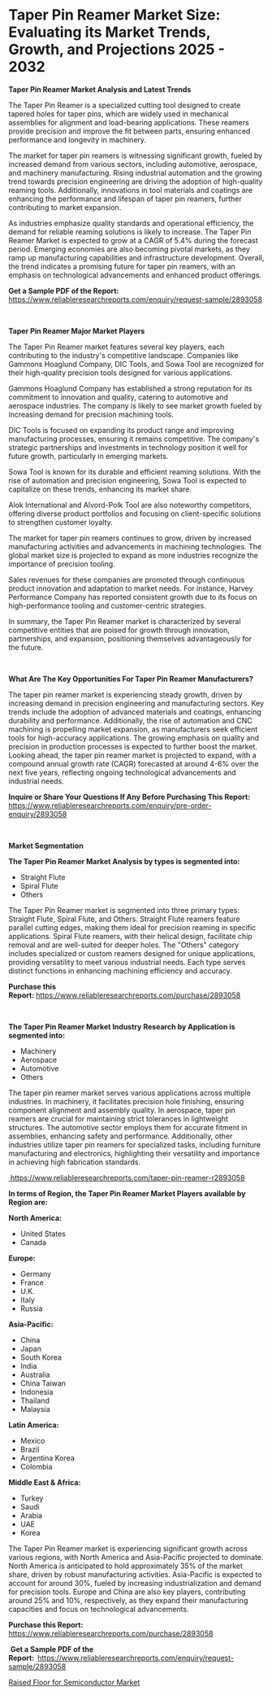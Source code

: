 <p><h1>Taper Pin Reamer Market Size: Evaluating its Market Trends, Growth, and Projections 2025 - 2032</h1></p><p><strong>Taper Pin Reamer Market Analysis and Latest Trends</strong></p>
<p><p>The Taper Pin Reamer is a specialized cutting tool designed to create tapered holes for taper pins, which are widely used in mechanical assemblies for alignment and load-bearing applications. These reamers provide precision and improve the fit between parts, ensuring enhanced performance and longevity in machinery.</p><p>The market for taper pin reamers is witnessing significant growth, fueled by increased demand from various sectors, including automotive, aerospace, and machinery manufacturing. Rising industrial automation and the growing trend towards precision engineering are driving the adoption of high-quality reaming tools. Additionally, innovations in tool materials and coatings are enhancing the performance and lifespan of taper pin reamers, further contributing to market expansion.</p><p>As industries emphasize quality standards and operational efficiency, the demand for reliable reaming solutions is likely to increase. The Taper Pin Reamer Market is expected to grow at a CAGR of 5.4% during the forecast period. Emerging economies are also becoming pivotal markets, as they ramp up manufacturing capabilities and infrastructure development. Overall, the trend indicates a promising future for taper pin reamers, with an emphasis on technological advancements and enhanced product offerings.</p></p>
<p><strong>Get a Sample PDF of the Report:&nbsp;</strong> <a href="https://www.reliableresearchreports.com/enquiry/request-sample/2893058?utm_campaign=2487&utm_medium=2&utm_source=Github&utm_content=ia&utm_term=15032025&utm_id=taper-pin-reamer">https://www.reliableresearchreports.com/enquiry/request-sample/2893058</a></p>
<p>&nbsp;</p>
<p><strong>Taper Pin Reamer Major Market Players</strong></p>
<p><p>The Taper Pin Reamer market features several key players, each contributing to the industry's competitive landscape. Companies like Gammons Hoaglund Company, DIC Tools, and Sowa Tool are recognized for their high-quality precision tools designed for various applications.</p><p>Gammons Hoaglund Company has established a strong reputation for its commitment to innovation and quality, catering to automotive and aerospace industries. The company is likely to see market growth fueled by increasing demand for precision machining tools.</p><p>DIC Tools is focused on expanding its product range and improving manufacturing processes, ensuring it remains competitive. The company's strategic partnerships and investments in technology position it well for future growth, particularly in emerging markets.</p><p>Sowa Tool is known for its durable and efficient reaming solutions. With the rise of automation and precision engineering, Sowa Tool is expected to capitalize on these trends, enhancing its market share. </p><p>Alok International and Alvord-Polk Tool are also noteworthy competitors, offering diverse product portfolios and focusing on client-specific solutions to strengthen customer loyalty.</p><p>The market for taper pin reamers continues to grow, driven by increased manufacturing activities and advancements in machining technologies. The global market size is projected to expand as more industries recognize the importance of precision tooling.</p><p>Sales revenues for these companies are promoted through continuous product innovation and adaptation to market needs. For instance, Harvey Performance Company has reported consistent growth due to its focus on high-performance tooling and customer-centric strategies. </p><p>In summary, the Taper Pin Reamer market is characterized by several competitive entities that are poised for growth through innovation, partnerships, and expansion, positioning themselves advantageously for the future.</p></p>
<p>&nbsp;</p>
<p><strong>What Are The Key Opportunities For Taper Pin Reamer Manufacturers?</strong></p>
<p><p>The taper pin reamer market is experiencing steady growth, driven by increasing demand in precision engineering and manufacturing sectors. Key trends include the adoption of advanced materials and coatings, enhancing durability and performance. Additionally, the rise of automation and CNC machining is propelling market expansion, as manufacturers seek efficient tools for high-accuracy applications. The growing emphasis on quality and precision in production processes is expected to further boost the market. Looking ahead, the taper pin reamer market is projected to expand, with a compound annual growth rate (CAGR) forecasted at around 4-6% over the next five years, reflecting ongoing technological advancements and industrial needs.</p></p>
<p><strong>Inquire or Share Your Questions If Any Before Purchasing This Report:</strong> <a href="https://www.reliableresearchreports.com/enquiry/pre-order-enquiry/2893058?utm_campaign=2487&utm_medium=2&utm_source=Github&utm_content=ia&utm_term=15032025&utm_id=taper-pin-reamer">https://www.reliableresearchreports.com/enquiry/pre-order-enquiry/2893058</a></p>
<p>&nbsp;</p>
<p><strong>Market Segmentation</strong></p>
<p><strong>The Taper Pin Reamer Market Analysis by types is segmented into:</strong></p>
<p><ul><li>Straight Flute</li><li>Spiral Flute</li><li>Others</li></ul></p>
<p><p>The Taper Pin Reamer market is segmented into three primary types: Straight Flute, Spiral Flute, and Others. Straight Flute reamers feature parallel cutting edges, making them ideal for precision reaming in specific applications. Spiral Flute reamers, with their helical design, facilitate chip removal and are well-suited for deeper holes. The "Others" category includes specialized or custom reamers designed for unique applications, providing versatility to meet various industrial needs. Each type serves distinct functions in enhancing machining efficiency and accuracy.</p></p>
<p><strong>Purchase this Report:&nbsp;</strong><a href="https://www.reliableresearchreports.com/purchase/2893058?utm_campaign=2487&utm_medium=2&utm_source=Github&utm_content=ia&utm_term=15032025&utm_id=taper-pin-reamer">https://www.reliableresearchreports.com/purchase/2893058</a></p>
<p>&nbsp;</p>
<p><strong>The Taper Pin Reamer Market Industry Research by Application is segmented into:</strong></p>
<p><ul><li>Machinery</li><li>Aerospace</li><li>Automotive</li><li>Others</li></ul></p>
<p><p>The taper pin reamer market serves various applications across multiple industries. In machinery, it facilitates precision hole finishing, ensuring component alignment and assembly quality. In aerospace, taper pin reamers are crucial for maintaining strict tolerances in lightweight structures. The automotive sector employs them for accurate fitment in assemblies, enhancing safety and performance. Additionally, other industries utilize taper pin reamers for specialized tasks, including furniture manufacturing and electronics, highlighting their versatility and importance in achieving high fabrication standards.</p></p>
<p><a href="https://www.reliableresearchreports.com/taper-pin-reamer-r2893058?utm_campaign=2487&utm_medium=2&utm_source=Github&utm_content=ia&utm_term=15032025&utm_id=taper-pin-reamer">&nbsp;https://www.reliableresearchreports.com/taper-pin-reamer-r2893058</a></p>
<p><strong>In terms of Region, the Taper Pin Reamer Market Players available by Region are:</strong></p>
<p>
    <p> <strong> North America: </strong>
        <ul>
            <li>United States</li>
            <li>Canada</li>
        </ul>
        </p> 
    <p> <strong> Europe: </strong>
        <ul>
            <li>Germany</li>
            <li>France</li>
            <li>U.K.</li>
            <li>Italy</li>
            <li>Russia</li>
        </ul>
        </p> 
    <p> <strong> Asia-Pacific: </strong>
        <ul>
            <li>China</li>
            <li>Japan</li>
            <li>South Korea</li>
            <li>India</li>
            <li>Australia</li>
            <li>China Taiwan</li>
            <li>Indonesia</li>
            <li>Thailand</li>
            <li>Malaysia</li>
        </ul>
        </p> 
    <p> <strong> Latin America: </strong>
        <ul>
            <li>Mexico</li>
            <li>Brazil</li>
            <li>Argentina Korea</li>
            <li>Colombia</li>
        </ul>
        </p> 
    <p> <strong> Middle East & Africa: </strong>
        <ul>
            <li>Turkey</li>
            <li>Saudi</li>
            <li>Arabia</li>
            <li>UAE</li>
            <li>Korea</li>
        </ul>
    </p>
    </p>
<p><p>The Taper Pin Reamer market is experiencing significant growth across various regions, with North America and Asia-Pacific projected to dominate. North America is anticipated to hold approximately 35% of the market share, driven by robust manufacturing activities. Asia-Pacific is expected to account for around 30%, fueled by increasing industrialization and demand for precision tools. Europe and China are also key players, contributing around 25% and 10%, respectively, as they expand their manufacturing capacities and focus on technological advancements.</p></p>
<p><strong>Purchase this Report: </strong><a href="https://www.reliableresearchreports.com/purchase/2893058?utm_campaign=2487&utm_medium=2&utm_source=Github&utm_content=ia&utm_term=15032025&utm_id=taper-pin-reamer">https://www.reliableresearchreports.com/purchase/2893058</a></p>
<p>&nbsp;<strong>Get a Sample PDF of the Report:&nbsp;&nbsp;</strong><a href="https://www.reliableresearchreports.com/enquiry/request-sample/2893058?utm_campaign=2487&utm_medium=2&utm_source=Github&utm_content=ia&utm_term=15032025&utm_id=taper-pin-reamer">https://www.reliableresearchreports.com/enquiry/request-sample/2893058</a></p>
<p><strong></strong></p>
<p><p><a href="https://github.com/chungwimbu4/Market-Research-Report-List-1/blob/main/raised-floor-for-semiconductor-market.md?utm_campaign=2487&utm_medium=2&utm_source=Github&utm_content=ia&utm_term=15032025&utm_id=taper-pin-reamer">Raised Floor for Semiconductor Market</a></p></p>